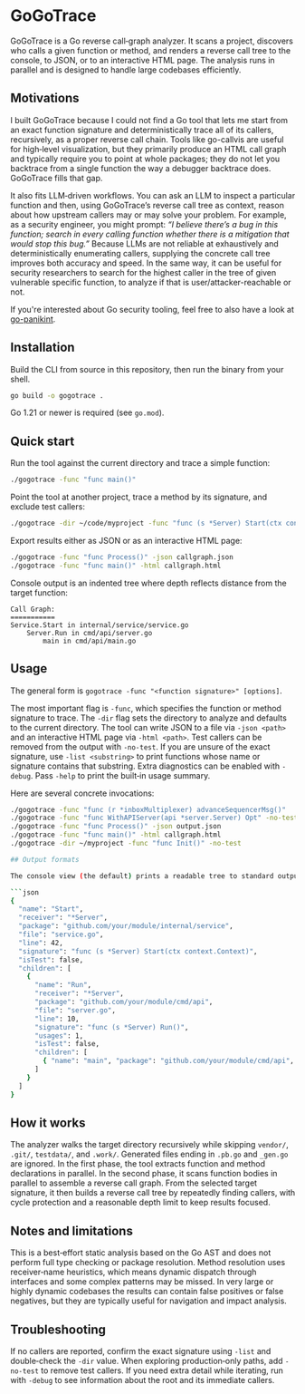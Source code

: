 # GoGoTrace

GoGoTrace is a Go reverse call‑graph analyzer. It scans a project, discovers who calls a given function or method, and renders a reverse call tree to the console, to JSON, or to an interactive HTML page. The analysis runs in parallel and is designed to handle large codebases efficiently.

## Motivations

I built GoGoTrace because I could not find a Go tool that lets me start from an exact function signature and deterministically trace all of its callers, recursively, as a proper reverse call chain. Tools like go-callvis are useful for high‑level visualization, but they primarily produce an HTML call graph and typically require you to point at whole packages; they do not let you backtrace from a single function the way a debugger backtrace does. GoGoTrace fills that gap.

It also fits LLM‑driven workflows. You can ask an LLM to inspect a particular function and then, using GoGoTrace’s reverse call tree as context, reason about how upstream callers may or may solve your problem. 
For example, as a security engineer, you might prompt: _“I believe there’s a bug in this function; search in every calling function whether there is a mitigation that would stop this bug.”_ Because LLMs are not reliable at exhaustively and deterministically enumerating callers, supplying the concrete call tree improves both accuracy and speed. In the same way, it can be useful for security researchers to search for the highest caller in the tree of given vulnerable specific function, to analyze if that is user/attacker-reachable or not.

If you're interested about Go security tooling, feel free to also have a look at [go-panikint](https://github.com/kevin-valerio/go-panikint).

## Installation

Build the CLI from source in this repository, then run the binary from your shell.

```bash
go build -o gogotrace .
```

Go 1.21 or newer is required (see `go.mod`).

## Quick start

Run the tool against the current directory and trace a simple function:

```bash
./gogotrace -func "func main()"
```

Point the tool at another project, trace a method by its signature, and exclude test callers:

```bash
./gogotrace -dir ~/code/myproject -func "func (s *Server) Start(ctx context.Context)" -no-test
```

Export results either as JSON or as an interactive HTML page:

```bash
./gogotrace -func "func Process()" -json callgraph.json
./gogotrace -func "func main()" -html callgraph.html
```

Console output is an indented tree where depth reflects distance from the target function:

```
Call Graph:
===========
Service.Start in internal/service/service.go
    Server.Run in cmd/api/server.go
        main in cmd/api/main.go
```

## Usage

The general form is `gogotrace -func "<function signature>" [options]`.

The most important flag is `-func`, which specifies the function or method signature to trace. The `-dir` flag sets the directory to analyze and defaults to the current directory. The tool can write JSON to a file via `-json <path>` and an interactive HTML page via `-html <path>`. Test callers can be removed from the output with `-no-test`. If you are unsure of the exact signature, use `-list <substring>` to print functions whose name or signature contains that substring. Extra diagnostics can be enabled with `-debug`. Pass `-help` to print the built‑in usage summary.

Here are several concrete invocations:

```bash
./gogotrace -func "func (r *inboxMultiplexer) advanceSequencerMsg()"
./gogotrace -func "func WithAPIServer(api *server.Server) Opt" -no-test
./gogotrace -func "func Process()" -json output.json
./gogotrace -func "func main()" -html callgraph.html
./gogotrace -dir ~/myproject -func "func Init()" -no-test

## Output formats

The console view (the default) prints a readable tree to standard output. The HTML view (`-html <path>`) writes an interactive page that supports expanding and collapsing nodes and a client‑side search box that highlights matching function names. The JSON view (`-json <path>`) writes a machine‑readable tree. A representative JSON fragment looks like the following:

```json
{
  "name": "Start",
  "receiver": "*Server",
  "package": "github.com/your/module/internal/service",
  "file": "service.go",
  "line": 42,
  "signature": "func (s *Server) Start(ctx context.Context)",
  "isTest": false,
  "children": [
    {
      "name": "Run",
      "receiver": "*Server",
      "package": "github.com/your/module/cmd/api",
      "file": "server.go",
      "line": 10,
      "signature": "func (s *Server) Run()",
      "usages": 1,
      "isTest": false,
      "children": [
        { "name": "main", "package": "github.com/your/module/cmd/api", "file": "main.go", "line": 5, "signature": "func main()" }
      ]
    }
  ]
}
```

## How it works

The analyzer walks the target directory recursively while skipping `vendor/`, `.git/`, `testdata/`, and `.work/`. Generated files ending in `.pb.go` and `_gen.go` are ignored. In the first phase, the tool extracts function and method declarations in parallel. In the second phase, it scans function bodies in parallel to assemble a reverse call graph. From the selected target signature, it then builds a reverse call tree by repeatedly finding callers, with cycle protection and a reasonable depth limit to keep results focused.

## Notes and limitations

This is a best‑effort static analysis based on the Go AST and does not perform full type checking or package resolution. Method resolution uses receiver‑name heuristics, which means dynamic dispatch through interfaces and some complex patterns may be missed. In very large or highly dynamic codebases the results can contain false positives or false negatives, but they are typically useful for navigation and impact analysis.

## Troubleshooting

If no callers are reported, confirm the exact signature using `-list` and double‑check the `-dir` value. When exploring production‑only paths, add `-no-test` to remove test callers. If you need extra detail while iterating, run with `-debug` to see information about the root and its immediate callers.

